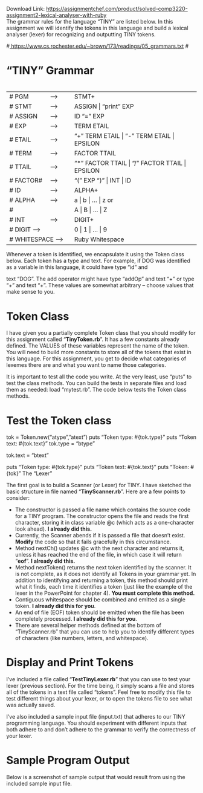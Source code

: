 Download Link: https://assignmentchef.com/product/solved-comp3220-assignment2-lexical-analyser-with-ruby
<br>
The grammar rules for the language “TINY” are listed below. In this assignment we will identify the tokens in this language and build a lexical analyser (lexer) for recognizing and outputting TINY tokens.

#<a href="http://www.cs.rochester.edu/%257Ebrown/173/readings/05_grammars.txt"> https://www.cs.rochester.edu/~brown/173/readings/05_grammars.txt</a> #

# “TINY” Grammar

#

<table width="528">

 <tbody>

  <tr>

   <td width="96"># PGM</td>

   <td width="56">–&gt;</td>

   <td width="376">STMT+</td>

  </tr>

  <tr>

   <td width="96"># STMT</td>

   <td width="56">–&gt;</td>

   <td width="376">ASSIGN | “print” EXP</td>

  </tr>

  <tr>

   <td width="96"># ASSIGN</td>

   <td width="56">–&gt;</td>

   <td width="376">ID “=” EXP</td>

  </tr>

  <tr>

   <td width="96"># EXP</td>

   <td width="56">–&gt;</td>

   <td width="376">TERM ETAIL</td>

  </tr>

  <tr>

   <td width="96"># ETAIL</td>

   <td width="56">–&gt;</td>

   <td width="376">“+” TERM ETAIL | “-” TERM ETAIL | EPSILON</td>

  </tr>

  <tr>

   <td width="96"># TERM</td>

   <td width="56">–&gt;</td>

   <td width="376">FACTOR TTAIL</td>

  </tr>

  <tr>

   <td width="96"># TTAIL</td>

   <td width="56">–&gt;</td>

   <td width="376">“*” FACTOR TTAIL | “/” FACTOR TTAIL | EPSILON</td>

  </tr>

  <tr>

   <td width="96"># FACTOR#</td>

   <td width="56">–&gt;</td>

   <td width="376">“(” EXP “)” | INT | ID</td>

  </tr>

  <tr>

   <td width="96"># ID</td>

   <td width="56">–&gt;</td>

   <td width="376">ALPHA+</td>

  </tr>

  <tr>

   <td width="96"># ALPHA</td>

   <td width="56">–&gt;</td>

   <td width="376">a | b | … | z or</td>

  </tr>

  <tr>

   <td width="96">#</td>

   <td width="56"> </td>

   <td width="376">A | B | … | Z</td>

  </tr>

  <tr>

   <td width="96"># INT</td>

   <td width="56">–&gt;</td>

   <td width="376">DIGIT+</td>

  </tr>

  <tr>

   <td colspan="2" width="152"># DIGIT      –&gt;</td>

   <td width="376">0 | 1 | … | 9</td>

  </tr>

  <tr>

   <td colspan="2" width="152"># WHITESPACE –&gt;</td>

   <td width="376">Ruby Whitespace</td>

  </tr>

 </tbody>

</table>

Whenever a token is identified, we encapsulate it using the Token class below. Each token has a type and text. For example, if DOG was identified as a variable in this language, it could have type “id” and

text “DOG”. The add operator might have type “addOp” and text “+” or type “+” and text “+”.  These values are somewhat arbitrary – choose values that make sense to you.

<h1>Token Class</h1>

I have given you a partially complete Token class that you should modify for this assignment called “<strong>TinyToken.rb</strong>”. It has a few constants already defined. The VALUES of these variables represent the name of the token. You will need to build more constants to store all of the tokens that exist in this language. For this assignment, you get to decide what categories of lexemes there are and what you want to name those categories.

It is important to test all the code you write. At the very least, use “puts” to test the class methods. You can build the tests in separate files and load them as needed: load “mytest.rb”.  The code below tests the Token class methods.

# Test the Token class

tok = Token.new(“atype”,”atext”) puts “Token type: #{tok.type}” puts “Token text: #{tok.text}” tok.type = “btype”

tok.text = “btext”

puts “Token type: #{tok.type}” puts “Token text: #{tok.text}” puts “Token: #{tok}” The “Lexer”

The first goal is to build a Scanner (or Lexer) for TINY. I have sketched the basic structure in file named “<strong>TinyScanner.rb</strong>”. Here are a few points to consider:

<ul>

 <li>The constructor is passed a file name which contains the source code for a TINY program. The constructor opens the file and reads the first character, storing it in class variable @c (which acts as a one-character look ahead). <strong>I already did this.</strong></li>

 <li>Currently, the Scanner abends if it is passed a file that doesn’t exist. <strong>Modify</strong> the code so that it fails gracefully in this circumstance.</li>

 <li>Method nextCh() updates @c with the next character and returns it, unless it has reached the end of the file, in which case it will return “<strong>eof</strong>”. <strong>I already did this.</strong></li>

 <li>Method nextToken() returns the next token identified by the scanner. It is not complete, as it does not identify all Tokens in your grammar yet. In addition to identifying and returning a token, this method should print what it finds, each time it identifies a token (just like the example of the lexer in the PowerPoint for chapter 4). <strong>You must complete this method.</strong></li>

 <li>Contiguous whitespace should be combined and emitted as a single token. <strong>I already did this for you</strong>.</li>

 <li>An end of file (EOF) token should be emitted when the file has been completely processed. <strong>I already did this for you</strong>.</li>

 <li>There are several helper methods defined at the bottom of “TinyScanner.rb” that you can use to help you to identify different types of characters (like numbers, letters, and whitespace).</li>

</ul>

<h1>Display           and     Print   Tokens</h1>

I’ve included a file called “<strong>TestTinyLexer.rb</strong>” that you can use to test your lexer (previous section). For the time being, it simply scans a file and stores all of the tokens in a text file called “tokens”. Feel free to modify this file to test different things about your lexer, or to open the tokens file to see what was actually saved.

I’ve also included a sample input file (input.txt) that adheres to our TINY programming language. You should experiment with different inputs that both adhere to and don’t adhere to the grammar to verify the correctness of your lexer.

<h1>Sample           Program        Output</h1>

Below is a screenshot of sample output that would result from using the included sample input file.


